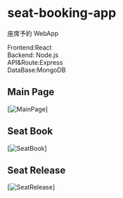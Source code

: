 # seat-booking-app

座席予約 WebApp

Frontend:React  
Backend: Node.js  
API&Route:Express  
DataBase:MongoDB

## Main Page

[![MainPage](/seat-booking-app/photo/listpage.png)]

## Seat Book

[![SeatBook](/seat-booking-app/photo/seatbook.png)]

## Seat Release

[![SeatRelease](/seat-booking-app/photo/release.png)]
